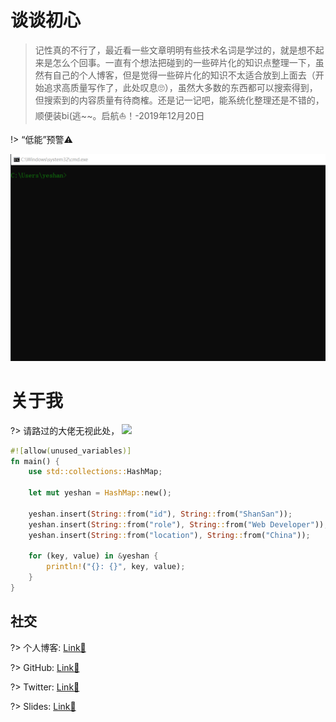 # 谈谈初心

> 记性真的不行了，最近看一些文章明明有些技术名词是学过的，就是想不起来是怎么个回事。一直有个想法把碰到的一些碎片化的知识点整理一下，虽然有自己的个人博客，但是觉得一些碎片化的知识不太适合放到上面去（开始追求高质量写作了，此处叹息🙄），虽然大多数的东西都可以搜索得到，但搜索到的内容质量有待商榷。还是记一记吧，能系统化整理还是不错的，顺便装bi(逃~~。启航⛵！-2019年12月20日

!> “低能”预警⚠

![](_media/nice.gif)

# 关于我


?> 请路过的大佬无视此处，
[![](https://img.shields.io/github/followers/yeshan333?style=social)](https://github.com/yeshan333)

```rust
#![allow(unused_variables)]
fn main() {
    use std::collections::HashMap;

	let mut yeshan = HashMap::new();

	yeshan.insert(String::from("id"), String::from("ShanSan"));
	yeshan.insert(String::from("role"), String::from("Web Developer"));
	yeshan.insert(String::from("location"), String::from("China"));

	for (key, value) in &yeshan {
    	println!("{}: {}", key, value);
	}
}
```

## 社交

?> 个人博客: [Link🔗](https://shansan.top)

?> GitHub: [Link🔗](https://github.com/yeshan333)

?> Twitter: [Link🔗](https://twitter.com/CloudysYe)

?> Slides: [Link🔗](https://slide.shan333.cn)
